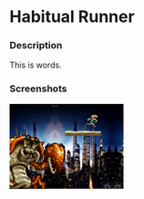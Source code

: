 <h1>Habitual Runner</h1>
<h3>Description</h3>
<p>
    This is words.
<p>    
<h3>Screenshots</h3>
<img src="https://github.com/CryoDome/HabitualRunner/blob/master/yalikegames/playing.png" width="200px">
